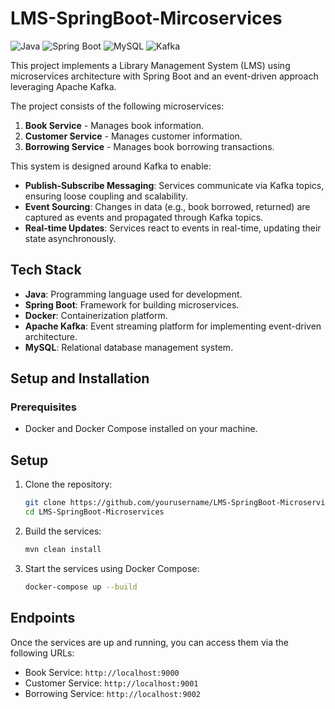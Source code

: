 # LMS-SpringBoot-Mircoservices
![Java](https://img.shields.io/badge/Java-17-blue?style=flat&logo=java)
![Spring Boot](https://img.shields.io/badge/Spring_Boot-3.3.1-green?style=flat&logo=spring)
![MySQL](https://img.shields.io/badge/MySQL-8.0-blue?style=flat&logo=mysql)
![Kafka](https://img.shields.io/badge/Apache_Kafka-2.8.1-red?style=flat&logo=apache-kafka)

This project implements a Library Management System (LMS) using microservices architecture with Spring Boot and an event-driven approach leveraging Apache Kafka.

The project consists of the following microservices:

1. **Book Service** - Manages book information.
2. **Customer Service** - Manages customer information.
3. **Borrowing Service** - Manages book borrowing transactions.

This system is designed around Kafka to enable:

- **Publish-Subscribe Messaging**: Services communicate via Kafka topics, ensuring loose coupling and scalability.
- **Event Sourcing**: Changes in data (e.g., book borrowed, returned) are captured as events and propagated through Kafka topics.
- **Real-time Updates**: Services react to events in real-time, updating their state asynchronously.

## Tech Stack

- **Java**: Programming language used for development.
- **Spring Boot**: Framework for building microservices.
- **Docker**: Containerization platform.
- **Apache Kafka**: Event streaming platform for implementing event-driven architecture.
- **MySQL**: Relational database management system.

## Setup and Installation

### Prerequisites

- Docker and Docker Compose installed on your machine.

## Setup

1. Clone the repository:
    ```bash
    git clone https://github.com/yourusername/LMS-SpringBoot-Microservices.git
    cd LMS-SpringBoot-Microservices
    ```

2. Build the services:
    ```bash
    mvn clean install
    ```

3. Start the services using Docker Compose:
    ```bash
    docker-compose up --build
    ```

## Endpoints

Once the services are up and running, you can access them via the following URLs:

- Book Service: `http://localhost:9000`
- Customer Service: `http://localhost:9001`
- Borrowing Service: `http://localhost:9002`


